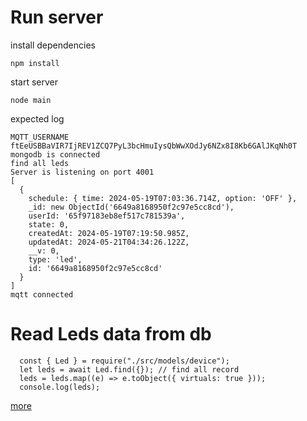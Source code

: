 # Run server
install dependencies
```
npm install
```
start server
```
node main
```
expected log
```
MQTT_USERNAME ftEeUSBBaVIR7IjREV1ZCQ7PyL3bcHmuIysQbWwXOdJy6NZx8I8Kb6GAlJKqNh0T
mongodb is connected
find all leds
Server is listening on port 4001
[
  {
    schedule: { time: 2024-05-19T07:03:36.714Z, option: 'OFF' },
    _id: new ObjectId('6649a8168950f2c97e5cc8cd'),
    userId: '65f97183eb8ef517c781539a',
    state: 0,
    createdAt: 2024-05-19T07:19:50.985Z,
    updatedAt: 2024-05-21T04:34:26.122Z,
    __v: 0,
    type: 'led',
    id: '6649a8168950f2c97e5cc8cd'
  }
]
mqtt connected
```

# Read Leds data from db
```
  const { Led } = require("./src/models/device");
  let leds = await Led.find({}); // find all record
  leds = leds.map((e) => e.toObject({ virtuals: true }));
  console.log(leds);
```
[more](https://mongoosejs.com/docs/queries.html)